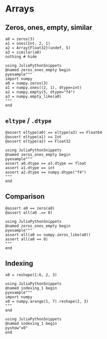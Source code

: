 # Arrays

## Zeros, ones, empty, similar

```@example zeros_ones_empty
a0 = zeros(3)
a1 = ones(Int, 2, 1)
a2 = Array{Float32}(undef, 5)
a3 = similar(a0)
nothing # hide
```

```@eval
using JuliaPythonSnippets
@named zeros_ones_empty begin
pyexample"""
import numpy
a0 = numpy.zeros(3)
a1 = numpy.ones((2, 1), dtype=int)
a2 = numpy.empty(5, dtype="f4")
a3 = numpy.empty_like(a0)
"""
end
```

## `eltype` / `.dtype`

```@example zeros_ones_empty
@assert eltype(a0) == eltype(a3) == Float64
@assert eltype(a1) == Int
@assert eltype(a2) == Float32
```

```@eval
using JuliaPythonSnippets
@named zeros_ones_empty begin
pyexample"""
assert a0.dtype == a3.dtype == float
assert a1.dtype == int
assert a2.dtype == numpy.dtype("f4")
"""
end
```

## Comparison

```@example zeros_ones_empty
@assert a0 == zero(a0)
@assert all(a0 .== 0)
```

```@eval
using JuliaPythonSnippets
@named zeros_ones_empty begin
pyexample"""
assert all(a0 == numpy.zeros_like(a0))
assert all(a0 == 0)
"""
end
```

## Indexing

```@example indexing_1
x0 = reshape(1:6, 2, 3)
```

```@eval
using JuliaPythonSnippets
@named indexing_1 begin
pyexample"""
import numpy
x0 = numpy.arange(1, 7).reshape(2, 3)
"""
end
```

```@eval
using JuliaPythonSnippets
@named indexing_1 begin
pyshow"x0"
end
```
